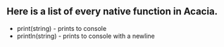 ## Here is a list of every native function in Acacia.

* print(string) - prints to console
* println(string) - prints to console with a newline

